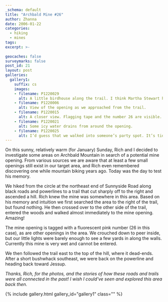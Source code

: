 ```yaml
---
_schema: default
title: "Archbald Mine #26"
author: Zhanna
date: 2006-01-22
categories:
  - hiking
  - mines
tags:
excerpt: >- 
  
geocaches: false
surveymarks: false
post_id: 21
layout: post   
galleries:
  gallery1:
    suffix: cs
    images: 
    - filename: P1220029
      alt: A little birdhouse along the trail. I think Martha Stewart has been decorating here!
    - filename: P1220006
      alt: View of the opening as we approached from the trail.
    - filename: P1220015
      alt: A closer view. Flagging tape and the number 26 are visible.    
    - filename: P1220021
      alt: Some icy water drains from around the opening.
    - filename: P1220025
      alt: I’d guess that we walked into someone’s party spot. It’s tidier than most I’ve seen.                 
---      
```


On this sunny, relatively warm (for January) Sunday, Rich and I decided to investigate some areas on Archbald Mountain in search of a potential mine opening.  From various sources we are aware that at least a few small openings still exist in our target area, and Rich even remembered discovering one while mountain biking years ago.  Today was the day to test his memory.  

We hiked from the circle at the northeast end of Sunnyside Road along black roads and powerlines to a trail that cut sharply off to the right and ascended a hill.  Rich knew the mine was somewhere in this area.  Based on his memory and intuition we first searched the area to the right of the trail, but found nothing.  He then crossed over to the other side of the trail, entered the woods and walked almost immediately to the mine opening.  Amazing!  

The mine opening is tagged with a fluorescent pink number (26 in this case), as are other openings in the area.  We crouched down to peer inside, but our little lights were barely enough to see a few yards in along the walls.  Currently this mine is very wet and cannot be entered.

We then followed the trail east to the top of the hill, where it dead-ends.  After a short bushwhack southeast, we were back on the powerline and heading back toward Jessup.

_Thanks, Rich, for the photos, and the stories of how these roads and trails were all connected in the past!  I wish I could've seen and explored this area back then._

{% include gallery.html gallery_id="gallery1" class="" %}
